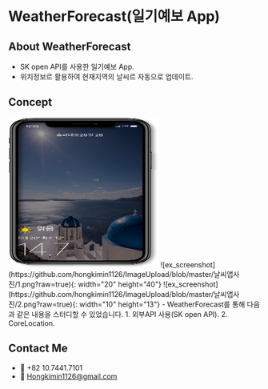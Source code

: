 # WeatherForecast(일기예보 App)

## About WeatherForecast
- SK open API를 사용한 일기예보 App.
- 위치정보르 활용하여 현재지역의 날씨르 자동으로 업데이트.

## Concept
<img src="https://github.com/hongkimin1126/ImageUpload/blob/master/날씨앱사진/1.png?raw=true" width="300" height="300">
![ex_screenshot](https://github.com/hongkimin1126/ImageUpload/blob/master/날씨앱사진/1.png?raw=true){: width="20" height="40"}
![ex_screenshot](https://github.com/hongkimin1126/ImageUpload/blob/master/날씨앱사진/2.png?raw=true){: width="10" height="13"}
- WeatherForecast를 통해 다음과 같은 내용을 스터디할 수 있었습니다.
  1. 외부API 사용(SK open API).
  2. CoreLocation.
  

## Contact Me
- 📱 +82 10.7441.7101
- 📧 Hongkimin1126@gmail.com
